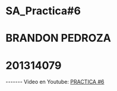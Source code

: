 # SA_Practica#6
# BRANDON PEDROZA

# 201314079
-*-*-*-*-*-*-
Video en Youtube: [PRACTICA #6](https://youtu.be/1T6-8DZpSHs)
